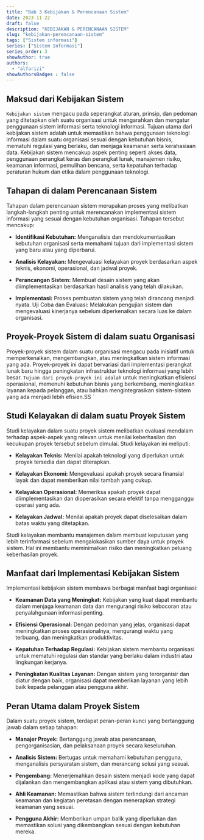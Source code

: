 ```yaml
---
title: "Bab 3 Kebijakan & Perencanaan Sistem"
date: 2023-11-22
draft: false
description: "KEBIJAKAN & PERENCANAAN SISTEM"
slug: "kebijakan-perencanaan-sistem"
tags: ["Sistem informasi"]
series: ["Sistem Informasi"]
series_order: 3
showAuthor: true
authors:
  - "alfarizi"
showAuthorsBadges : false
---
```


## Maksud dari Kebijakan Sistem

`Kebijakan sistem` mengacu pada seperangkat aturan, prinsip, dan pedoman yang ditetapkan oleh suatu organisasi untuk mengarahkan dan mengatur penggunaan sistem informasi serta teknologi informasi. Tujuan utama dari kebijakan sistem adalah untuk memastikan bahwa penggunaan teknologi informasi dalam suatu organisasi sesuai dengan kebutuhan bisnis, mematuhi regulasi yang berlaku, dan menjaga keamanan serta kerahasiaan data. Kebijakan sistem mencakup aspek penting seperti akses data, penggunaan perangkat keras dan perangkat lunak, manajemen risiko, keamanan informasi, pemulihan bencana, serta kepatuhan terhadap peraturan hukum dan etika dalam penggunaan teknologi.

## Tahapan di dalam Perencanaan Sistem
Tahapan dalam perencanaan sistem merupakan proses yang melibatkan langkah-langkah penting untuk merencanakan implementasi sistem informasi yang sesuai dengan kebutuhan organisasi. Tahapan tersebut mencakup:

+ **Identifikasi Kebutuhan:** Menganalisis dan mendokumentasikan kebutuhan organisasi serta memahami tujuan dari implementasi sistem yang baru atau yang diperbarui.

+ **Analisis Kelayakan:** Mengevaluasi kelayakan proyek berdasarkan aspek teknis, ekonomi, operasional, dan jadwal proyek.

+ **Perancangan Sistem:** Membuat desain sistem yang akan diimplementasikan berdasarkan hasil analisis yang telah dilakukan.

+ **Implementasi:** Proses pembuatan sistem yang telah dirancang menjadi nyata.
Uji Coba dan Evaluasi: Melakukan pengujian sistem dan mengevaluasi kinerjanya sebelum diperkenalkan secara luas ke dalam organisasi.

## Proyek-Proyek Sistem di dalam suatu Organisasi
Proyek-proyek sistem dalam suatu organisasi mengacu pada inisiatif untuk memperkenalkan, mengembangkan, atau meningkatkan sistem informasi yang ada. Proyek-proyek ini dapat bervariasi dari implementasi perangkat lunak baru hingga peningkatan infrastruktur teknologi informasi yang lebih besar. `Tujuan dari proyek-proyek ini adalah` untuk meningkatkan efisiensi operasional, memenuhi kebutuhan bisnis yang berkembang, meningkatkan layanan kepada pelanggan, atau bahkan mengintegrasikan sistem-sistem yang ada menjadi lebih efisien.SS
`
## Studi Kelayakan di dalam suatu Proyek Sistem
Studi kelayakan dalam suatu proyek sistem melibatkan evaluasi mendalam terhadap aspek-aspek yang relevan untuk menilai keberhasilan dan kecukupan proyek tersebut sebelum dimulai. Studi kelayakan ini meliputi:

+ **Kelayakan Teknis:** Menilai apakah teknologi yang diperlukan untuk proyek tersedia dan dapat diterapkan.

+ **Kelayakan Ekonomi:** Mengevaluasi apakah proyek secara finansial layak dan dapat memberikan nilai tambah yang cukup.

+ **Kelayakan Operasional:** Memeriksa apakah proyek dapat diimplementasikan dan dioperasikan secara efektif tanpa mengganggu operasi yang ada.

+ **Kelayakan Jadwal:** Menilai apakah proyek dapat diselesaikan dalam batas waktu yang ditetapkan.

Studi kelayakan membantu manajemen dalam membuat keputusan yang lebih terinformasi sebelum mengalokasikan sumber daya untuk proyek sistem. Hal ini membantu meminimalkan risiko dan meningkatkan peluang keberhasilan proyek.

## Manfaat dari Implementasi Kebijakan Sistem
Implementasi kebijakan sistem membawa berbagai manfaat bagi organisasi:

+ **Keamanan Data yang Meningkat:** Kebijakan yang kuat dapat membantu dalam menjaga keamanan data dan mengurangi risiko kebocoran atau penyalahgunaan informasi penting.

+ **Efisiensi Operasional:** Dengan pedoman yang jelas, organisasi dapat meningkatkan proses operasionalnya, mengurangi waktu yang terbuang, dan meningkatkan produktivitas.

+ **Kepatuhan Terhadap Regulasi:** Kebijakan sistem membantu organisasi untuk mematuhi regulasi dan standar yang berlaku dalam industri atau lingkungan kerjanya.

+ **Peningkatan Kualitas Layanan:** Dengan sistem yang terorganisir dan diatur dengan baik, organisasi dapat memberikan layanan yang lebih baik kepada pelanggan atau pengguna akhir.

## Peran Utama dalam Proyek Sistem
Dalam suatu proyek sistem, terdapat peran-peran kunci yang bertanggung jawab dalam setiap tahapan:

+ **Manajer Proyek:** Bertanggung jawab atas perencanaan, pengorganisasian, dan pelaksanaan proyek secara keseluruhan.

+ **Analisis Sistem:** Bertugas untuk memahami kebutuhan pengguna, menganalisis persyaratan sistem, dan merancang solusi yang sesuai.

+ **Pengembang:** Menerjemahkan desain sistem menjadi kode yang dapat dijalankan dan mengembangkan aplikasi atau sistem yang dibutuhkan.

+ **Ahli Keamanan:** Memastikan bahwa sistem terlindungi dari ancaman keamanan dan kegiatan peretasan dengan menerapkan strategi keamanan yang sesuai.

+ **Pengguna Akhir:** Memberikan umpan balik yang diperlukan dan memastikan solusi yang dikembangkan sesuai dengan kebutuhan mereka.